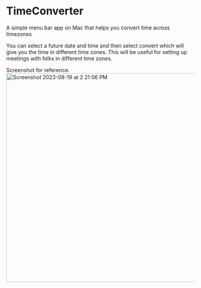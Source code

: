 # TimeConverter
A simple menu bar app on Mac that helps you convert time across timezones

You can select a future date and time and then select convert which will give you the time in different time zones. This will be useful for setting up meetings with folks in different time zones.


Screenshot for reference.
<img width="557" alt="Screenshot 2023-08-19 at 2 21 06 PM" src="https://github.com/subinrevi/TimeConverter/assets/8567369/23b3d4ed-bede-428e-a7ea-62a91260e84c">
